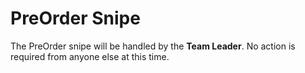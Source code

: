 # PreOrder Snipe

The PreOrder snipe will be handled by the **Team Leader**. No action is required from anyone else at this time.
